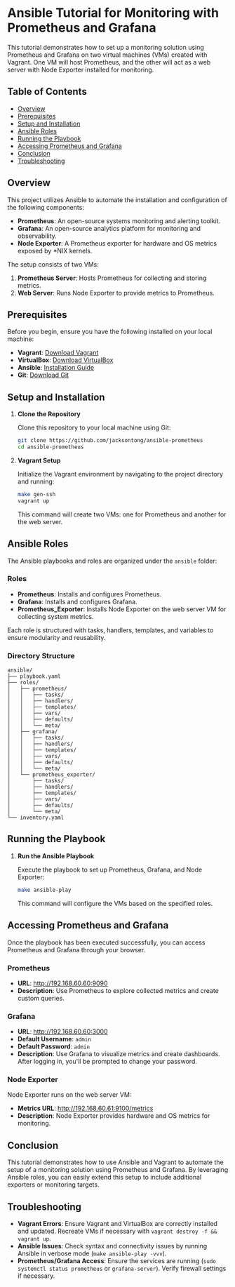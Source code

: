 # Ansible Tutorial for Monitoring with Prometheus and Grafana

This tutorial demonstrates how to set up a monitoring solution using Prometheus and Grafana on two virtual machines (VMs) created with Vagrant. One VM will host Prometheus, and the other will act as a web server with Node Exporter installed for monitoring.

## Table of Contents

- [Overview](#overview)
- [Prerequisites](#prerequisites)
- [Setup and Installation](#setup-and-installation)
- [Ansible Roles](#ansible-roles)
- [Running the Playbook](#running-the-playbook)
- [Accessing Prometheus and Grafana](#accessing-prometheus-and-grafana)
- [Conclusion](#conclusion)
- [Troubleshooting](#troubleshooting)

## Overview

This project utilizes Ansible to automate the installation and configuration of the following components:

- **Prometheus**: An open-source systems monitoring and alerting toolkit.
- **Grafana**: An open-source analytics platform for monitoring and observability.
- **Node Exporter**: A Prometheus exporter for hardware and OS metrics exposed by \*NIX kernels.

The setup consists of two VMs:

1. **Prometheus Server**: Hosts Prometheus for collecting and storing metrics.
2. **Web Server**: Runs Node Exporter to provide metrics to Prometheus.

## Prerequisites

Before you begin, ensure you have the following installed on your local machine:

- **Vagrant**: [Download Vagrant](https://www.vagrantup.com/downloads)
- **VirtualBox**: [Download VirtualBox](https://www.virtualbox.org/wiki/Downloads)
- **Ansible**: [Installation Guide](https://docs.ansible.com/ansible/latest/installation_guide/intro_installation.html)
- **Git**: [Download Git](https://git-scm.com/downloads)

## Setup and Installation

1. **Clone the Repository**

   Clone this repository to your local machine using Git:

   ```bash
   git clone https://github.com/jacksontong/ansible-prometheus
   cd ansible-prometheus
   ```

2. **Vagrant Setup**

   Initialize the Vagrant environment by navigating to the project directory and running:

   ```bash
   make gen-ssh
   vagrant up
   ```

   This command will create two VMs: one for Prometheus and another for the web server.

## Ansible Roles

The Ansible playbooks and roles are organized under the `ansible` folder:

### Roles

- **Prometheus**: Installs and configures Prometheus.
- **Grafana**: Installs and configures Grafana.
- **Prometheus_Exporter**: Installs Node Exporter on the web server VM for collecting system metrics.

Each role is structured with tasks, handlers, templates, and variables to ensure modularity and reusability.

### Directory Structure

```plaintext
ansible/
├── playbook.yaml
├── roles/
│   ├── prometheus/
│   │   ├── tasks/
│   │   ├── handlers/
│   │   ├── templates/
│   │   ├── vars/
│   │   ├── defaults/
│   │   └── meta/
│   ├── grafana/
│   │   ├── tasks/
│   │   ├── handlers/
│   │   ├── templates/
│   │   ├── vars/
│   │   ├── defaults/
│   │   └── meta/
│   └── prometheus_exporter/
│       ├── tasks/
│       ├── handlers/
│       ├── templates/
│       ├── vars/
│       ├── defaults/
│       └── meta/
└── inventory.yaml
```

## Running the Playbook

1. **Run the Ansible Playbook**

   Execute the playbook to set up Prometheus, Grafana, and Node Exporter:

   ```bash
   make ansible-play
   ```

   This command will configure the VMs based on the specified roles.

## Accessing Prometheus and Grafana

Once the playbook has been executed successfully, you can access Prometheus and Grafana through your browser.

### Prometheus

- **URL**: http://192.168.60.60:9090
- **Description**: Use Prometheus to explore collected metrics and create custom queries.

### Grafana

- **URL**: http://192.168.60.60:3000
- **Default Username**: `admin`
- **Default Password**: `admin`
- **Description**: Use Grafana to visualize metrics and create dashboards. After logging in, you'll be prompted to change your password.

### Node Exporter

Node Exporter runs on the web server VM:

- **Metrics URL**: http://192.168.60.61:9100/metrics
- **Description**: Node Exporter provides hardware and OS metrics for monitoring.

## Conclusion

This tutorial demonstrates how to use Ansible and Vagrant to automate the setup of a monitoring solution using Prometheus and Grafana. By leveraging Ansible roles, you can easily extend this setup to include additional exporters or monitoring targets.

## Troubleshooting

- **Vagrant Errors**: Ensure Vagrant and VirtualBox are correctly installed and updated. Recreate VMs if necessary with `vagrant destroy -f && vagrant up`.
- **Ansible Issues**: Check syntax and connectivity issues by running Ansible in verbose mode (`make ansible-play -vvv`).
- **Prometheus/Grafana Access**: Ensure the services are running (`sudo systemctl status prometheus` or `grafana-server`). Verify firewall settings if necessary.
